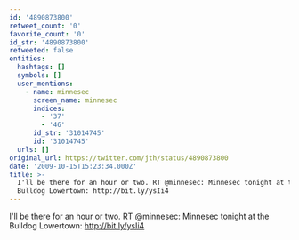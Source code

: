 ```yaml
---
id: '4890873800'
retweet_count: '0'
favorite_count: '0'
id_str: '4890873800'
retweeted: false
entities:
  hashtags: []
  symbols: []
  user_mentions:
    - name: minnesec
      screen_name: minnesec
      indices:
        - '37'
        - '46'
      id_str: '31014745'
      id: '31014745'
  urls: []
original_url: https://twitter.com/jth/status/4890873800
date: '2009-10-15T15:23:34.000Z'
title: >-
  I'll be there for an hour or two. RT @minnesec: Minnesec tonight at the
  Bulldog Lowertown: http://bit.ly/ysIi4
---
```


I'll be there for an hour or two. RT @minnesec: Minnesec tonight at the Bulldog Lowertown: http://bit.ly/ysIi4